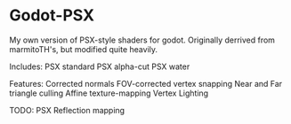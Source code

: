 # Godot-PSX
My own version of PSX-style shaders for godot. Originally derrived from marmitoTH's, but modified quite heavily.

Includes:
PSX standard
PSX alpha-cut
PSX water

Features:
Corrected normals
FOV-corrected vertex snapping
Near and Far triangle culling
Affine texture-mapping
Vertex Lighting

TODO:
PSX Reflection mapping
